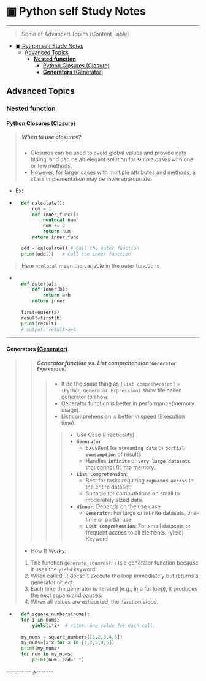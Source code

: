 # ▣ Python self Study Notes

---

> Some of Advanced Topics (Content Table)

- [▣ Python self Study Notes](#-python-self-study-notes)
  - [Advanced Topics](#advanced-topics)
    - [**Nested function**](#nested-function)
      - [Python Closures (Closure)](#python-closures-closure)
      - [**Generators** (Generator)](#generators-generator)

<!-- 
1. []()
2. []()
3. []()
4. []()
5. []()
6.  []()
7.  []()
8.  
9.  -->
## Advanced Topics

### **Nested function**

#### Python Closures [(Closure)](closure.py)

> ##### When to use closures?
>
> - Closures can be used to avoid global values and provide data hiding, and can be an elegant solution for simple cases with one or few methods.
> - However, for larger cases with multiple attributes and methods, a `class` implementation may be more appropriate.

- Ex:

- ```python
    def calculate():
        num = 1
        def inner_func():
            nonlocal num
            num += 2
            return num
        return inner_func

    odd = calculate() # Call the outer function
    print(odd())   # Call the inner function
    ```

> Here `nonlocal` mean the variable in the outer functions

- ```python
 
    def outer(a):
        def inner(b):
            return a+b
        return inner
    
    first=outer(a)
    result=first(b)
    print(result)
    # output: result=a+b
    ```

---

#### **Generators** [(Generator)](generator.py)
>
>> ##### Generator function vs. List comprehension`(Generator Expression)`
>>
>>> - It do the same thing as `[list comprehension]` = `(Python Generator Expression)` show file called generator to show.
>>> - Generator function is better in performance(memory usage).
>>> - List comprehension is better in speed (Execution time).
>>>
>>>> - Use Case (Practicality)
>>>> - **`Generator`**:
>>>>   - Excellent for **`streaming data`** or **`partial consumption`** of results.
>>>>   - Handles **`infinite`** or **`very large datasets`** that cannot fit into memory.
>>>> - **`List Comprehension`**:
>>>>   - Best for tasks requiring **`repeated access`** to the entire dataset.
>>>>   - Suitable for computations on small to moderately sized data.
>>>> - **`Winner`**: Depends on the use case:
>>>>   - **`Generator`**: For large or infinite datasets, one-time or partial use.
>>>>   - **`List Comprehension`**: For small datasets or frequent access to all elements.
>> (yield) Keyword
>
> - How It Works:
>
> 1. The function `generate_squares(n)` is a generator function because it uses the `yield` keyword.
> 2. When called, it doesn't execute the loop immediately but returns a generator object.
> 3. Each time the generator is iterated (e.g., in a for loop), it produces the next square and pauses.
> 4. When all values are exhausted, the iteration stops.
>
>

- ```python
    def square_numbers(nums):
    for i in nums:
        yield(i*i)  # return one value for each call.
    
    my_nums = square_numbers([1,2,3,4,5])
    my_nums=[x*x for x in [1,2,3,4,5]]
    print(my_nums)
    for num in my_nums:
        print(num, end=" ")
    ```

---------- [🔝](#-python-self-study-notes)-------
